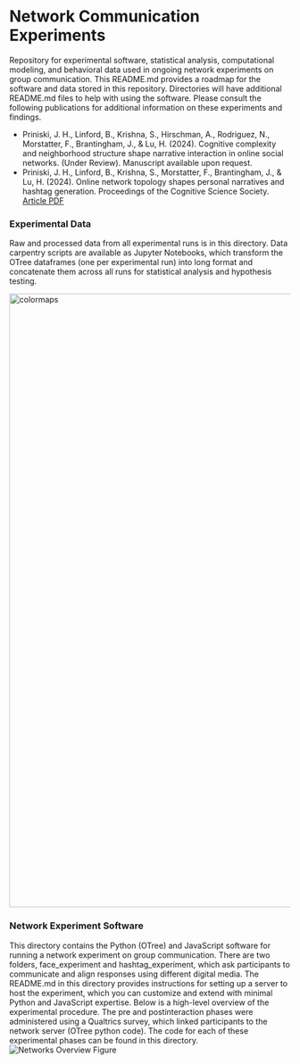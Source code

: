 # Network Communication Experiments
Repository for experimental software, statistical analysis, computational modeling, and behavioral data used in ongoing network experiments on group communication. This README.md provides a roadmap for the software and data stored in this repository. Directories will have additional README.md files to help with using the software. Please consult the following publications for additional information on these experiments and findings. 

- Priniski, J. H., Linford, B., Krishna, S., Hirschman, A., Rodriguez, N., Morstatter, F., Brantingham, J., & Lu, H. (2024). Cognitive complexity and neighborhood structure shape narrative interaction in online social networks. (Under Review). Manuscript available upon request. 
- Priniski, J. H., Linford, B., Krishna, S., Morstatter, F., Brantingham, J., & Lu, H. (2024). Online network topology shapes personal narratives and hashtag generation. Proceedings of the Cognitive Science Society. [Article PDF](https://escholarship.org/uc/item/6pv4z0j5)

### Experimental Data 
Raw and processed data from all experimental runs is in this directory. Data carpentry scripts are available as Jupyter Notebooks, which transform the OTree dataframes (one per experimental run) into long format and concatenate them across all runs for statistical analysis and hypothesis testing.

<img width="1100" alt="colormaps" src="https://github.com/user-attachments/assets/f8bbadd3-a435-494d-a1c7-af3a8b4ffa1e">

### Network Experiment Software 
This directory contains the Python (OTree) and JavaScript software for running a network experiment on group communication. There are two folders, face_experiment and hashtag_experiment, which ask participants to communicate and align responses using different digital media. The README.md in this directory provides instructions for setting up a server to host the experiment, which you can customize and extend with minimal Python and JavaScript expertise. Below is a high-level overview of the experimental procedure. The pre and postinteraction phases were administered using a Qualtrics survey, which linked participants to the network server (OTree python code). The code for each of these experimental phases can be found in this directory. 
![Networks Overview Figure](https://github.com/user-attachments/assets/b2541a97-ad18-48e0-be8a-57eed74b318c)


